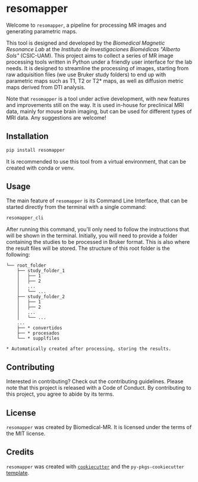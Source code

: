 # resomapper

Welcome to `resomapper`, a pipeline for processing MR images and generating parametric maps. 

This tool is designed and developed by the *Biomedical Magnetic Resonance Lab* at the *Instituto de Investigaciones Biomédicas "Alberto Sols"* (CSIC-UAM). This project aims to collect a series of MR image processing tools written in Python under a friendly user interface for the lab needs. It is designed to streamline the processing of images, starting from raw adquisition files (we use Bruker study folders) to end up with parametric maps such as T1, T2 or T2* maps, as well as diffusion metric maps derived from DTI analysis.

Note that `resomapper` is a tool under active development, with new features and improvements still on the way. It is used in-house for preclinical MRI data, mainly for mouse brain imaging, but can be used for different types of MRI data. Any suggestions are welcome!

## Installation

```bash
pip install resomapper
```

It is recommended to use this tool from a virtual environment, that can be created with conda or venv.

## Usage

The main feature of `resomapper` is its Command Line Interface, that can be started directly from the terminal with a single command:

```bash
resomapper_cli
```

After running this command, you'll only need to follow the instructions that will be shown in the terminal. Initially, you will need to provide a folder containing the studies to be processed in Bruker format. This is also where the result files will be stored. The structure of this root folder is the following:

```
└── root_folder
    ├── study_folder_1
    │   ├── 1
    │   ├── 2
    │   ...
    │   └── ...
    ├── study_folder_2
    │   ├── 1
    │   ├── 2
    │   ...
    │   └── ...
    ...
    ├── * convertidos 
    ├── * procesados
    └── * supplfiles 

* Automatically created after processing, storing the results. 
```

## Contributing

Interested in contributing? Check out the contributing guidelines. Please note that this project is released with a Code of Conduct. By contributing to this project, you agree to abide by its terms.

## License

`resomapper` was created by Biomedical-MR. It is licensed under the terms of the MIT license.

## Credits

`resomapper` was created with [`cookiecutter`](https://cookiecutter.readthedocs.io/en/latest/) and the `py-pkgs-cookiecutter` [template](https://github.com/py-pkgs/py-pkgs-cookiecutter).
